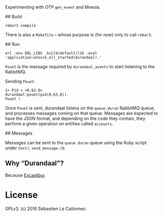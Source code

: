Experimenting with OTP `gen_event` and Mnesia.


## Build

```
rebar3 compile
```

There is also a `Makefile` – whose purpose is (for now) only to call
`rebar3`.


## Run

```
erl -env ERL_LIBS _build/default/lib -eval 'application:ensure_all_started(durandaal).'
```

`Pouet` is the message required by `durandaal_avents` to start
listening to the RabbitMQ.

Sending `Pouet`:

```
1> Pid = <0.63.0>
durandaal:pouet(pid(0,63,0)).
Pouet !
```

Once `Pouet` is sent, durandaal listens on the `queue.duran` RabbitMQ
queue, and processes messages coming on that queue.  Messages are
expected to have the JSON format, and depending on the code they
contain, they perform a given operation on entities called
`accounts`.

## Messages

Messages can be sent to the `queue.duran` queue using the Ruby script
under `test/`, `send_message.rb`.

## Why “Durandaal”?

Because [Excaalibur](https://github.com/tychobrailleur/excaalibur).



# License

GPLv3. (c) 2016 Sébastien Le Callonnec.
